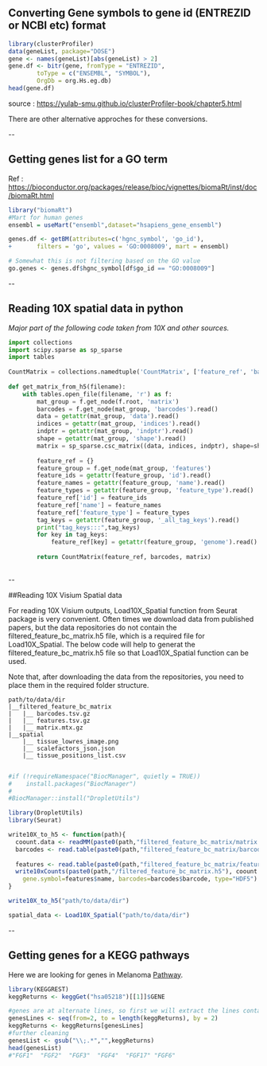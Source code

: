 ## Converting Gene symbols to gene id (ENTREZID or NCBI etc) format

```r
library(clusterProfiler)
data(geneList, package="DOSE")
gene <- names(geneList)[abs(geneList) > 2]
gene.df <- bitr(gene, fromType = "ENTREZID",
        toType = c("ENSEMBL", "SYMBOL"),
        OrgDb = org.Hs.eg.db)
head(gene.df)
```
source : https://yulab-smu.github.io/clusterProfiler-book/chapter5.html

There are other alternative approches for these conversions.

--

## Getting genes list for a GO term

Ref : https://bioconductor.org/packages/release/bioc/vignettes/biomaRt/inst/doc/biomaRt.html

```r
library("biomaRt")
#Mart for human genes
ensembl = useMart("ensembl",dataset="hsapiens_gene_ensembl")

genes.df <- getBM(attributes=c('hgnc_symbol', 'go_id'),
+       filters = 'go', values = 'GO:0008009', mart = ensembl)

# Somewhat this is not filtering based on the GO value
go.genes <- genes.df$hgnc_symbol[df$go_id == "GO:0008009"]
```
--

## Reading 10X spatial data in python

*Major part of the following code taken from 10X and other sources.*

```python
import collections
import scipy.sparse as sp_sparse
import tables
 
CountMatrix = collections.namedtuple('CountMatrix', ['feature_ref', 'barcodes', 'matrix'])
 
def get_matrix_from_h5(filename):
    with tables.open_file(filename, 'r') as f:
        mat_group = f.get_node(f.root, 'matrix')
        barcodes = f.get_node(mat_group, 'barcodes').read()
        data = getattr(mat_group, 'data').read()
        indices = getattr(mat_group, 'indices').read()
        indptr = getattr(mat_group, 'indptr').read()
        shape = getattr(mat_group, 'shape').read()
        matrix = sp_sparse.csc_matrix((data, indices, indptr), shape=shape)
         
        feature_ref = {}
        feature_group = f.get_node(mat_group, 'features')
        feature_ids = getattr(feature_group, 'id').read()
        feature_names = getattr(feature_group, 'name').read()
        feature_types = getattr(feature_group, 'feature_type').read()
        feature_ref['id'] = feature_ids
        feature_ref['name'] = feature_names
        feature_ref['feature_type'] = feature_types
        tag_keys = getattr(feature_group, '_all_tag_keys').read()
        print("tag_keys:::",tag_keys)
        for key in tag_keys:
            feature_ref[key] = getattr(feature_group, 'genome').read()
         
        return CountMatrix(feature_ref, barcodes, matrix)
     
```
--

##Reading 10X Visium Spatial data 

For reading 10X Visium outputs, Load10X\_Spatial function from Seurat package is very convenient. Often times we download data from published papers, but the data repositories do not contain the filtered\_feature\_bc\_matrix.h5 file, which is a required file for Load10X_Spatial. The below code will help to generat the filtered\_feature\_bc\_matrix.h5 file so that Load10X\_Spatial function can be used.

Note that, after downloading the data from the repositories, you need to place them in the required folder structure.

```
path/to/data/dir
|__filtered_feature_bc_matrix
|   |__ barcodes.tsv.gz
|   |__ features.tsv.gz
|   |__ matrix.mtx.gz
|__spatial
    |__ tissue_lowres_image.png
    |__ scalefactors_json.json
    |__ tissue_positions_list.csv
    
```


```r
#if (!requireNamespace("BiocManager", quietly = TRUE))
#    install.packages("BiocManager")
#
#BiocManager::install("DropletUtils")

library(DropletUtils)
library(Seurat)

write10X_to_h5 <- function(path){
  coount.data <- readMM(paste0(path,"filtered_feature_bc_matrix/matrix.mtx.gz"))
  barcodes <- read.table(paste0(path,"filtered_feature_bc_matrix/barcodes.tsv.gz"),col.names="barcode")
  
  features <- read.table(paste0(path,"filtered_feature_bc_matrix/features.tsv.gz"), col.names = c("id","name","feature_type","expr"))
  write10xCounts(paste0(path,"/filtered_feature_bc_matrix.h5"), coount.data, gene.id=features$id, 
    gene.symbol=features$name, barcodes=barcodes$barcode, type="HDF5")
}

write10X_to_h5("path/to/data/dir")

spatial_data <- Load10X_Spatial("path/to/data/dir")
```
--

## Getting genes for a KEGG pathways

Here we are looking for genes in Melanoma [Pathway](https://www.genome.jp/kegg-bin/get_htext?query=05218&htext=br08901.keg&option=-a&node_proc=br08901_org&proc_enabled=hsa).

```r
library(KEGGREST)
keggReturns <- keggGet("hsa05218")[[1]]$GENE

#genes are at alternate lines, so first we will extract the lines containing gene symbols
genesLines <- seq(from=2, to = length(keggReturns), by = 2)
keggReturns <- keggReturns[genesLines]
#further cleaning
genesList <- gsub("\\;.*","",keggReturns)
head(genesList)
#"FGF1"  "FGF2"  "FGF3"  "FGF4"  "FGF17" "FGF6" 
```

